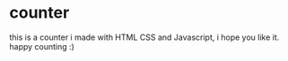 # counter

this is a counter i made with HTML CSS and Javascript, i hope you like it. happy counting :)
